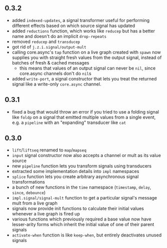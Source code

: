 ## 0.3.2

* added `indexed-updates`, a signal transformer useful for performing different effects based on which source signal has updated
* added `reductions` function, which works like `reducep` but has a better name and doesn't do an implicit `drop-repeats`
* removed `reducep` and `transducep`
* got rid of `j.z.i.signal/output-mult`
* calling core.async's `tap` function on a live graph created with `spawn` now supplies you with straight fresh values from the output signal, instead of batches of fresh & cached messages
  - this means that values of an output signal can never be `nil`, since core.async channels don't do `nil`s
* added `write-port`, a signal constructor that lets you treat the returned signal like a write-only `core.async` channel.

## 0.3.1

* fixed a bug that would throw an error if you tried to use a folding signal like `foldp` on a signal that emitted multiple values from a single event, e.g. a `pipeline` with an "expanding" transducer like `cat`

## 0.3.0

* `lift`/`liftseq` renamed to `map`/`mapseq`
* `input` signal constructor now also accepts a channel or mult as its value source
* new `pipeline` function lets you transform signals using transducers
* extracted some implementation details into `impl` namespaces
* `splice` function lets you create arbitrary asynchronous signal transformations
* a bunch of new functions in the `time` namespace (`timestamp`, `delay`, `since`, `debounce`)
* `impl.signal/signal-mult` function to get a particular signal's message mult from a live graph
* signals now provide init functions to calculate their initial values whenever a live graph is fired up
* various functions which previously required a base value now have lesser-arity forms which inherit the initial value of one of their parent signals
* `activate-when` function is like `keep-when`, but entirely deactivates unused signals
